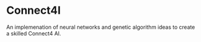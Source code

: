 # Connect4I
An implemenation of neural networks and genetic algorithm ideas to create a skilled Connect4 AI.
